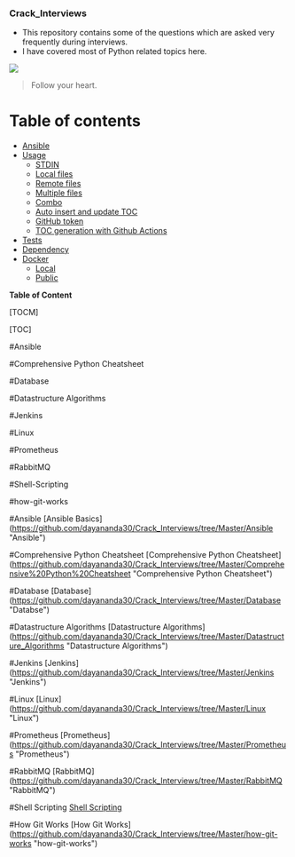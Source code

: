 ### Crack_Interviews

- This repository contains some of the questions which are asked very frequently during interviews.
- I have covered most of Python related topics here.  


![](https://pandao.github.io/editor.md/examples/images/4.jpg)
> Follow your heart.

Table of contents
=================

<!--ts-->
   * [Ansible](#[installation](https://github.com/dayananda30/Crack_Interviews/tree/Master/Ansible))
   * [Usage](#usage)
      * [STDIN](#stdin)
      * [Local files](#local-files)
      * [Remote files](#remote-files)
      * [Multiple files](#multiple-files)
      * [Combo](#combo)
      * [Auto insert and update TOC](#auto-insert-and-update-toc)
      * [GitHub token](#github-token)
      * [TOC generation with Github Actions](#toc-generation-with-github-actions)
   * [Tests](#tests)
   * [Dependency](#dependency)
   * [Docker](#docker)
     * [Local](#local)
     * [Public](#public)
<!--te-->



**Table of Content**

[TOCM]

[TOC]

#Ansible

#Comprehensive Python Cheatsheet

#Database

#Datastructure Algorithms

#Jenkins

#Linux

#Prometheus

#RabbitMQ

#Shell-Scripting

#how-git-works

#Ansible [Ansible Basics]
(https://github.com/dayananda30/Crack_Interviews/tree/Master/Ansible "Ansible")

#Comprehensive Python Cheatsheet [Comprehensive Python Cheatsheet]
(https://github.com/dayananda30/Crack_Interviews/tree/Master/Comprehensive%20Python%20Cheatsheet "Comprehensive Python Cheatsheet")

#Database [Database]
(https://github.com/dayananda30/Crack_Interviews/tree/Master/Database "Databse")

#Datastructure Algorithms [Datastructure Algorithms]
(https://github.com/dayananda30/Crack_Interviews/tree/Master/Datastructure_Algorithms "Datastructure Algorithms")

#Jenkins [Jenkins]
(https://github.com/dayananda30/Crack_Interviews/tree/Master/Jenkins "Jenkins")

#Linux [Linux]
(https://github.com/dayananda30/Crack_Interviews/tree/Master/Linux "Linux")

#Prometheus [Prometheus]
(https://github.com/dayananda30/Crack_Interviews/tree/Master/Prometheus "Prometheus")

#RabbitMQ [RabbitMQ]
(https://github.com/dayananda30/Crack_Interviews/tree/Master/RabbitMQ "RabbitMQ")

#Shell Scripting 
[Shell Scripting](https://github.com/dayananda30/Crack_Interviews/tree/Master/Shell-Scripting "Shell Scripting")

#How Git Works [How Git Works]
(https://github.com/dayananda30/Crack_Interviews/tree/Master/how-git-works "how-git-works")

